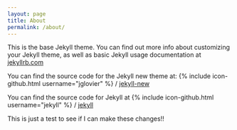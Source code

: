 ```yaml
---
layout: page
title: About
permalink: /about/
---
```


This is the base Jekyll theme. You can find out more info about customizing your Jekyll theme, as well as basic Jekyll usage documentation at [jekyllrb.com](http://jekyllrb.com/)

You can find the source code for the Jekyll new theme at:
{% include icon-github.html username="jglovier" %} /
[jekyll-new](https://github.com/jglovier/jekyll-new)

You can find the source code for Jekyll at
{% include icon-github.html username="jekyll" %} /
[jekyll](https://github.com/jekyll/jekyll)

This is just a test to see if I can make these changes!!
